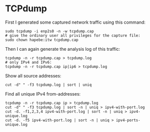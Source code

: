 # TCPdump

First I generated some captured network traffic using this command:
```
sudo tcpdump -i enp2s0 -n -w tcpdump.cap
# give the ordinary user all privileges for the capture file:
sudo chown hapebe:itw tcpdump.cap
```

Then I can again generate the analysis log of this traffic:
```
tcpdump -n -r tcpdump.cap > tcpdump.log
# only IPv4 and IPv6:
tcpdump -n -r tcpdump.cap ip|ip6 > tcpdump.log
```

Show all source addresses:
```
cut -d" " -f3 tcpdump.log | sort | uniq
```

Find all unique IPv4 from-addresses:
```
tcpdump -n -r tcpdump.cap ip > tcpdump.log
cut -d" " -f3 tcpdump.log | sort -n | uniq > ipv4-with-port.log
cut -d. -f1,2,3,4 ipv4-with-port.log | sort -n | uniq > ipv4-unique.log
cut -d. -f5 ipv4-with-port.log | sort -n | uniq > ipv4-ports-unique.log
```
